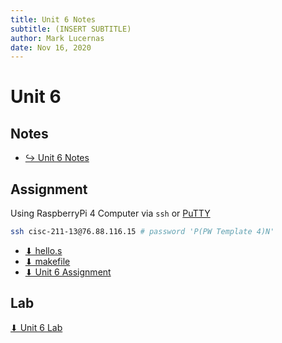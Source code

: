 ```yaml
---
title: Unit 6 Notes
subtitle: (INSERT SUBTITLE)
author: Mark Lucernas
date: Nov 16, 2020
---
```



# Unit 6

## Notes

- [↪ Unit 6 Notes](notes)

## Assignment

Using RaspberryPi 4 Computer via `ssh` or [PuTTY](https://putty.org/)

```bash
ssh cisc-211-13@76.88.116.15 # password 'P(PW Template 4)N'
```

- [⬇ hello.s](vfile:../../../../files/fall-2020/CISC-211/unit-6/hello.s)
- [⬇ makefile](vfile:../../../../files/fall-2020/CISC-211/unit-6/makefile)
- [⬇ Unit 6 Assignment](file:../../../../files/fall-2020/CISC-211/unit-6/unit-6_assignment.pdf)

## Lab

[⬇ Unit 6 Lab](file:../../../../files/fall-2020/CISC-211/unit-6/unit-6_lab.pdf)

